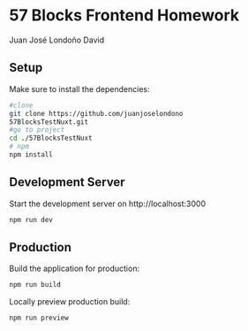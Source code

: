 # 57 Blocks Frontend Homework

Juan José Londoño David

## Setup

Make sure to install the dependencies:

```bash
#clone 
git clone https://github.com/juanjoselondono
57BlocksTestNuxt.git 
#go to project
cd ./57BlocksTestNuxt
# npm
npm install
```

## Development Server

Start the development server on http://localhost:3000

```bash
npm run dev
```

## Production

Build the application for production:

```bash
npm run build
```

Locally preview production build:

```bash
npm run preview
```